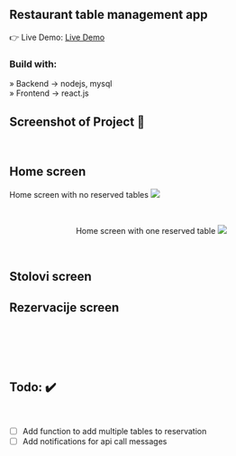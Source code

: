 <div align='center'><img style="width:20%"></div>

<h2>Restaurant table management app</h2>

👉 Live Demo: <a href=''>Live Demo</a>

<h3>Build with:</h3>

» Backend -> nodejs, mysql <br>
» Frontend -> react.js

<h2>Screenshot of Project 📸</h2>
<br>

## Home screen

Home screen with no reserved tables
<img src="![image](https://github.com/Ptopic/Table-management-app/assets/45322112/2ccf6edd-2562-4215-b948-dd44c1077059)">

<br>

<div align='center'>

Home screen with one reserved table
<img src="![image](https://github.com/Ptopic/Table-management-app/assets/45322112/759384ac-edf5-48c4-9074-da134d54b70c)">

</div>

<br>

## Stolovi screen

## Rezervacije screen

<div align='center'>

<img src="">

</div>

<br>

<div align='center'>

<img src="">

</div>

<br>

<br>

<br>

<h2>Todo: ✔️</h2>
<br>

- [ ] Add function to add multiple tables to reservation
- [ ] Add notifications for api call messages

<br>
